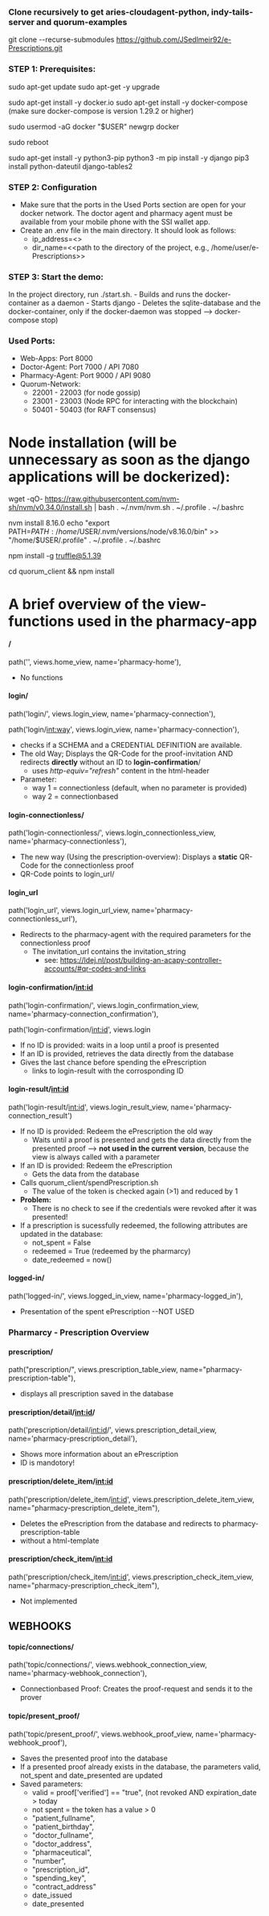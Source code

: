 ### Clone recursively to get aries-cloudagent-python, indy-tails-server and quorum-examples

git clone --recurse-submodules https://github.com/JSedlmeir92/e-Prescriptions.git

### STEP 1: Prerequisites: ### 
sudo apt-get update
sudo apt-get -y upgrade

sudo apt-get install -y docker.io
sudo apt-get install -y docker-compose (make sure docker-compose is version 1.29.2 or higher)

sudo usermod -aG docker "$USER"
newgrp docker

sudo reboot


sudo apt-get install -y python3-pip
python3 -m pip install -y django
pip3 install python-dateutil django-tables2

### STEP 2: Configuration

- Make sure that the ports in the Used Ports section are open for your docker network. 
  The doctor agent and pharmacy agent must be available from your mobile phone with the SSI wallet app.   
- Create an .env file in the main directory. It should look as follows:
  + ip_address=<<IP address where the application is running and that is available from your mobile phone>>
  + dir_name=<<path to the directory of the project, e.g., /home/user/e-Prescriptions>>

### STEP 3: Start the demo: ### 

In the project directory, run ./start.sh.
    - Builds and runs the docker-container as a daemon 
    - Starts django
    - Deletes the sqlite-database and the docker-container, only if the docker-daemon was stopped --> docker-compose stop)

### Used Ports:
- Web-Apps: Port 8000
- Doctor-Agent: Port 7000 / API 7080
- Pharmacy-Agent: Port 9000 / API 9080
- Quorum-Network: 
  + 22001 - 22003 (for node gossip)
  + 23001 - 23003 (Node RPC for interacting with the blockchain)
  + 50401 - 50403 (for RAFT consensus)


# Node installation (will be unnecessary as soon as the django applications will be dockerized): 

wget -qO- https://raw.githubusercontent.com/nvm-sh/nvm/v0.34.0/install.sh | bash
. ~/.nvm/nvm.sh
. ~/.profile
. ~/.bashrc

nvm install 8.16.0
echo "export PATH=$PATH:/home/$USER/.nvm/versions/node/v8.16.0/bin" >> "/home/$USER/.profile"
. ~/.profile
. ~/.bashrc

npm install -g truffle@5.1.39

cd quorum_client && npm install



# A brief overview of the view-functions used in the pharmacy-app
  #### /
  path('', views.home_view, name='pharmacy-home'),
  
  - No functions
  #### login/
  path('login/', views.login_view, name='pharmacy-connection'),
  
  path('login/<int:way>', views.login_view, name='pharmacy-connection'),
  - checks if a SCHEMA and a CREDENTIAL DEFINITION are available.
  - The old Way; Displays the QR-Code for the proof-invitation AND redirects **directly** without an ID to **login-confirmation**/
    - uses *http-equiv="refresh"* content in the html-header
  -  Parameter: 
      - way 1 = connectionless (default, when no parameter is provided)
      - way 2 = connectionbased
  #### login-connectionless/
  path('login-connectionless/', views.login_connectionless_view, name='pharmacy-connectionless'),
  - The new way (Using the prescription-overview): Displays a **static** QR-Code for the connectionless proof
  - QR-Code points to login_url/
  #### login_url
  path('login_url', views.login_url_view, name='pharmacy-connectionless_url'),

  - Redirects to the pharmacy-agent with the required parameters for the connectionless proof 
    - The invitation_url contains the invitation_string
      - see: https://ldej.nl/post/building-an-acapy-controller-accounts/#qr-codes-and-links
  #### login-confirmation/<int:id>
  path('login-confirmation/', views.login_confirmation_view, name='pharmacy-connection_confirmation'),
 
  path('login-confirmation/<int:id>', views.login
  
  - If no ID is provided: waits in a loop until a proof is presented
  - If an ID is provided, retrieves the data directly from the database
  - Gives the last chance before spending the ePrescription
    - links to login-result with the corrosponding ID
  #### login-result/<int:id>
  path('login-result/<int:id>', views.login_result_view, name='pharmacy-connection_result')
  
  - If no ID is provided: Redeem the ePrescription the old way 
    - Waits until a proof is presented and gets the data directly from the presented proof
    --> **not used in the current version**, because the view is always called with a parameter
  - If an ID is provided: Redeem the ePrescription
    - Gets the data from the database
  - Calls quorum_client/spendPrescription.sh 
    - The value of the token is checked again (>1) and reduced by 1
  - **Problem:**
    - There is no check to see if the credentials were revoked after it was presented!
  - If a prescription is sucessfully redeemed, the following attributes are updated in the database:
    - not_spent = False
    - redeemed = True (redeemed by the pharmarcy)
    - date_redeemed = now()
  #### logged-in/
  path('logged-in/', views.logged_in_view, name='pharmacy-logged_in'),
  - Presentation of the spent ePrescription --NOT USED

  ### Pharmarcy - Prescription Overview
  #### prescription/
  path("prescription/", views.prescription_table_view, name="pharmacy-prescription-table"),
  - displays all prescription saved in the database
  #### prescription/detail/<int:id>/
  path('prescription/detail/<int:id>/', views.prescription_detail_view, name='pharmacy-prescription_detail'),
  - Shows more information about an ePrescription
  - ID is mandotory! 
  #### prescription/delete_item/<int:id>
  path('prescription/delete_item/<int:id>', views.prescription_delete_item_view, name="pharmacy-prescription_delete_item"),
  - Deletes the ePrescription from the database and redirects to pharmacy-prescription-table
  - without a html-template
  #### prescription/check_item/<int:id>
  path('prescription/check_item/<int:id>', views.prescription_check_item_view, name="pharmacy-prescription_check_item"), 
  - Not implemented
 
  ## WEBHOOKS
  #### topic/connections/
  path('topic/connections/', views.webhook_connection_view, name='pharmacy-webhook_connection'),
  - Connectionbased Proof: Creates the proof-request and sends it to the prover
  #### topic/present_proof/
  path('topic/present_proof/', views.webhook_proof_view, name='pharmacy-webhook_proof'),
  - Saves the presented proof into the database
  - If a presented proof already exists in the database, the parameters valid, not_spent and date_presented are updated
  - Saved parameters:
      - valid = proof['verified'] == "true", (not revoked AND expiration_date > today
      - not spent = the token has a value > 0
      - "patient_fullname",
      - "patient_birthday",
      - "doctor_fullname",
      - "doctor_address",
      - "pharmaceutical",
      - "number",
      - "prescription_id",
      - "spending_key",
      - "contract_address"
      - date_issued
      - date_presented 
  
